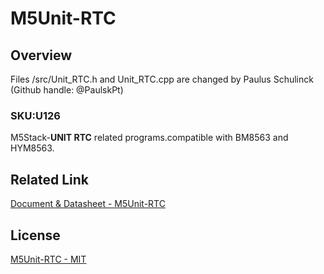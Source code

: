 # M5Unit-RTC

## Overview

Files /src/Unit_RTC.h and Unit_RTC.cpp are changed by Paulus Schulinck (Github handle: @PaulskPt)

### SKU:U126

M5Stack-**UNIT RTC** related programs.compatible with BM8563 and HYM8563.

## Related Link

[Document & Datasheet - M5Unit-RTC](https://docs.m5stack.com/en/unit/rtc)

## License

[M5Unit-RTC - MIT](LICENSE)
